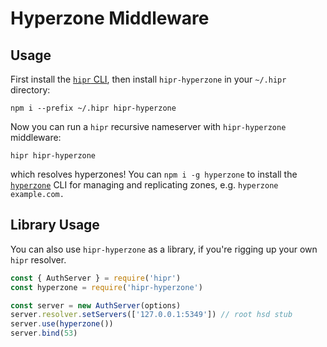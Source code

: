 # Hyperzone Middleware

## Usage

First install the [`hipr` CLI](https://github.com/lukeburns/hipr#cli-usage), then install `hipr-hyperzone` in your `~/.hipr` directory:

```
npm i --prefix ~/.hipr hipr-hyperzone
```

Now you can run a `hipr` recursive nameserver with `hipr-hyperzone` middleware:

```
hipr hipr-hyperzone
```

which resolves hyperzones! You can `npm i -g hyperzone` to install the [`hyperzone`](https://github.com/lukeburns/hyperzone) CLI for managing and replicating zones, e.g. `hyperzone example.com.`

## Library Usage

You can also use `hipr-hyperzone` as a library, if you're rigging up your own `hipr` resolver.

```js
const { AuthServer } = require('hipr')
const hyperzone = require('hipr-hyperzone')

const server = new AuthServer(options)
server.resolver.setServers(['127.0.0.1:5349']) // root hsd stub
server.use(hyperzone())
server.bind(53)
```
